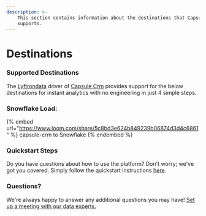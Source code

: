 ```yaml
---
description: >-
    This section contains information about the destinations that Capsule Crm
    supports.
---
```


# Destinations

### Supported Destinations

The [Lyftrondata](https://www.lyftrondata.com/) driver of [Capsule Crm](https://www.lyftrondata.com/integration/sales-analytics/capsule/) provides support for the below destinations for instant analytics with no engineering in just 4 simple steps.

### Snowflake Load:

{% embed url="https://www.loom.com/share/5c8bd3e624b849239b06874d3d4c6861" %}
capsule-crm to Snowflake
{% endembed %}

### Quickstart Steps

Do you have questions about how to use the platform? Don't worry; we've got you covered. Simply follow the quickstart instructions [here](../../../quickstart-steps.md).

### Questions? <a href="#questions" id="questions"></a>

We're always happy to answer any additional questions you may have! [Set up a meeting with our data experts.](https://www.lyftrondata.com/book-a-meeting/)
